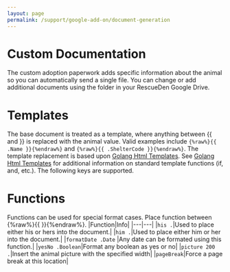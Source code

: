 ```yaml
---
layout: page
permalink: /support/google-add-on/document-generation
---
```


# Custom Documentation
The custom adoption paperwork adds specific information about the animal so you can automatically send a single file.  You can change or add additional documents using the folder in your RescueDen Google Drive.

# Templates
The base document is treated as a template, where anything between {{ and }} is replaced with the animal value. Valid examples include `{%raw%}{{ .Name }}{%endraw%}` and `{%raw%}{{ .ShelterCode }}{%endraw%}`.  The template replacement is based upon [Golang Html Templates](https://golang.org/pkg/html/template/). See [Golang Html Templates](https://golang.org/pkg/html/template/) for additional information on standard template functions (if, and, etc.).  The following keys are supported.

# Functions
Functions can be used for special format cases.  Place function between {%raw%}{{ }}{%endraw%}.
|Function|Info|
|---|---|
|`his .`|Used to place either his or hers into the document.|
|`him .`|Used to place either him or her into the document.|
|`formatDate .Date` |Any date can be formated using this function.|
|`yesNo .Boolean`|Format any boolean as yes or no|
|`picture 200 .`|Insert the animal picture with the specified width|
|`pageBreak`|Force a page break at this location|
